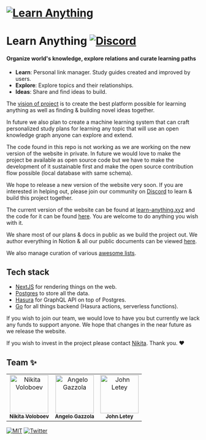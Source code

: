 # [![Learn Anything](https://raw.githubusercontent.com/learn-anything/docs/master/media/header.png)](https://learn-anything.xyz/)

# Learn Anything [![Discord](https://img.shields.io/badge/-Discord-0a0a0a.svg?style=flat&colorA=0a0a0a)](https://discord.gg/KKYdWjt)

#### Organize world's knowledge, explore relations and curate learning paths

- **Learn**: Personal link manager. Study guides created and improved by users.
- **Explore**: Explore topics and their relationships.
- **Ideas**: Share and find ideas to build.

The [vision of project](https://docs.learn-anything.xyz/roadmap) is to create the best platform possible for learning anything as well as finding & building novel ideas together.

In future we also plan to create a machine learning system that can craft personalized study plans for learning any topic that will use an open knowledge graph anyone can explore and extend.

The code found in this repo is not working as we are working on the new version of the website in private. In future we would love to make the project be available as open source code but we have to make the development of it sustainable first and make the open source contribution flow possible (local database with same schema).

We hope to release a new version of the website very soon. If you are interested in helping out, please join our community on [Discord](https://discord.gg/KKYdWjt) to learn & build this project together.

The current version of the website can be found at [learn-anything.xyz](https://learn-anything.xyz) and the code for it can be found [here](https://github.com/learn-anything/2017-release). You are welcome to do anything you wish with it.

We share most of our plans & docs in public as we build the project out. We author everything in Notion & all our public documents can be viewed [here](https://www.notion.so/learnany/Public-b3b8e046a6bc44549367b84423360b93).

We also manage curation of various [awesome lists](https://github.com/learn-anything/curated-lists).

## Tech stack

- [NextJS](https://nextjs.org) for rendering things on the web.
- [Postgres](https://www.postgresql.org) to store all the data.
- [Hasura](https://hasura.io) for GraphQL API on top of Postgres.
- [Go](https://golang.org) for all things backend (Hasura actions, serverless functions).

If you wish to join our team, we would love to have you but currently we lack any funds to support anyone. We hope that changes in the near future as we release the website.

If you wish to invest in the project please contact [Nikita](https://nikitavoloboev.xyz). Thank you. ❤️

## Team ✨

<table>
  <tr>
    <td align="center"><a href="https://nikitavoloboev.xyz"><img src="https://avatars0.githubusercontent.com/u/6391776?v=4" width="100px;" alt="Nikita Voloboev"/><br /><sub><b>Nikita Voloboev</b></sub></a></td>
    <td align="center"><a href="https://nglgzz.com/"><img src="https://avatars1.githubusercontent.com/u/13448636?v=4" width="100px;" alt="Angelo Gazzola"/><br /><sub><b>Angelo Gazzola</b></sub></a></td>
    <td align="center"><a href="https://github.com/jletey"><img src="https://avatars0.githubusercontent.com/u/62398724?v=4" width="100px;" alt="John Letey"/><br /><sub><b>John Letey</b></sub></a></td>
  </tr>
</table>

[![MIT](https://img.shields.io/badge/license-MIT-0a0a0a.svg?style=flat&colorA=0a0a0a)](license) [![Twitter](http://bit.ly/latwitt)](https://twitter.com/learnanything_)
